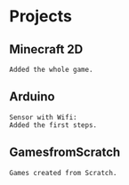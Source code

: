 # Projects
## Minecraft 2D
```
Added the whole game.
```

## Arduino
```
Sensor with Wifi:
Added the first steps.
```

## GamesfromScratch
```
Games created from Scratch.
```